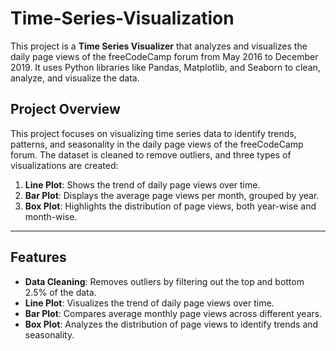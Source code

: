 # Time-Series-Visualization
This project is a **Time Series Visualizer** that analyzes and visualizes the daily page views of the freeCodeCamp forum from May 2016 to December 2019. It uses Python libraries like Pandas, Matplotlib, and Seaborn to clean, analyze, and visualize the data.

## Project Overview

This project focuses on visualizing time series data to identify trends, patterns, and seasonality in the daily page views of the freeCodeCamp forum. The dataset is cleaned to remove outliers, and three types of visualizations are created:

1. **Line Plot**: Shows the trend of daily page views over time.
2. **Bar Plot**: Displays the average page views per month, grouped by year.
3. **Box Plot**: Highlights the distribution of page views, both year-wise and month-wise.

---

## Features

- **Data Cleaning**: Removes outliers by filtering out the top and bottom 2.5% of the data.
- **Line Plot**: Visualizes the trend of daily page views over time.
- **Bar Plot**: Compares average monthly page views across different years.
- **Box Plot**: Analyzes the distribution of page views to identify trends and seasonality.
